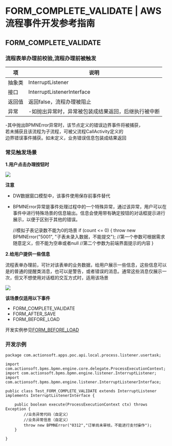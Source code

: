 # FORM_COMPLETE_VALIDATE | AWS 流程事件开发参考指南

## FORM_COMPLETE_VALIDATE

### 流程表单办理前校验,流程办理前被触发

项 | 说明  
---|---  
抽象类 | InterruptListener  
接口 | InterruptListenerInterface  
返回值 | 返回false，流程办理被阻止  
异常 | -如抛出异常时，异常被包装成结果返回，后继执行被中断   
-其中抛出BPMNError异常时，该节点定义的错误边界事件将被捕获，  
若未捕获且该流程为子流程，可被父流程CallActivity定义的  
边界错误事件捕获。如未定义，业务错误信息包装成结果返回  
  
### 常见触发场景

**1.用户点击办理按钮时**

![](https://docs.awspaas.com/reference-guide/aws-paas-process-listener-reference-guide/form_event/2.png)

**注意**

  * DW数据窗口模型中，该事件使用保存前事件替代
  * BPMNError异常是事件处理过程中的一个特殊异常，通过该异常，用户可以在事件中进行特殊场景的信息输出。信息会使用带有确定按钮的对话框提示进行展示，以便于区别于其他的错误。

    
    
    //模拟子表记录数不能为0的场景
    if (count <= 0) {
        throw new BPMNError("5001", "子表未录入数据，不能提交");
        //第一个参数可根据需求随意定义，但不能为空串或者null
        //第二个参数为前端界面提示的内容
    }
    

**2.给用户提供一些信息**

流程表单办理前，可针对该表单的业务数据，给用户展示一些信息，这些信息可以是的普通的提醒类消息，也可以是警告，或者错误的消息。通常这些消息仅展示一次，但又不想使用对话框的交互方式时，适用该场景

![](https://docs.awspaas.com/reference-guide/aws-paas-process-listener-reference-guide/form_event/4-1.png)

**该场景仅适用以下事件**

  * FORM_COMPLETE_VALIDATE
  * FORM_AFTER_SAVE
  * FORM_BEFORE_LOAD

开发实例参见[FORM_BEFORE_LOAD](<form_before_load.html>)

### 开发示例
    
    
    package com.actionsoft.apps.poc.api.local.process.listener.usertask;
    
    import com.actionsoft.bpms.bpmn.engine.core.delegate.ProcessExecutionContext;
    import com.actionsoft.bpms.bpmn.engine.listener.InterruptListener;
    import com.actionsoft.bpms.bpmn.engine.listener.InterruptListenerInterface;
    
    public class Test_FORM_COMPLETE_VALIDATE extends InterruptListener implements InterruptListenerInterface {
    
        public boolean execute(ProcessExecutionContext ctx) throws Exception {
            //业务异常代码（自定义）
            //业务异常信息（自定义）
            throw new BPMNError("0312","订单尚未审核，不能进行支付操作");
        }
    
    }